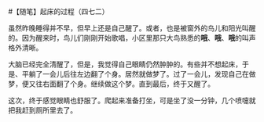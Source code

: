 #【随笔】起床的过程（四七二）

虽然昨晚睡得并不早，但早上还是自己醒了。或者，也是被窗外的鸟儿和阳光叫醒的。因为醒来时，鸟儿们刚刚开始歌唱，小区里那只大鸟熟悉的**哦**、**哦**、**哦**的叫声格外清晰。

大脑已经完全清醒了，但是，我觉得自己眼睛仍然肿肿的。有些并不想起床，于是、平躺了一会儿后往左边翻了个身。居然就做梦了。过了一会儿，发现自己在做梦，便又往右面翻了个身。继续做这个梦。直到最后，终于又醒了。

这次，终于感觉眼睛也舒服了。爬起来准备打坐，可是坐了没一分钟，几个喷嚏就把我赶到厕所里去了。